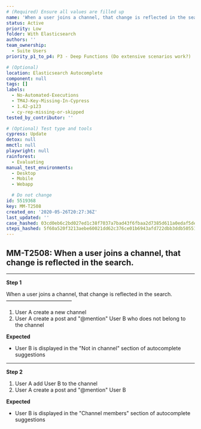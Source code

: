 ```yaml
---
# (Required) Ensure all values are filled up
name: 'When a user joins a channel, that change is reflected in the search.'
status: Active
priority: Low
folder: With Elasticsearch
authors: ''
team_ownership:
  - Suite Users
priority_p1_to_p4: P3 - Deep Functions (Do extensive scenarios work?)

# (Optional)
location: Elasticsearch Autocomplete
component: null
tags: []
labels:
  - No-Automated-Executions
  - TM4J-Key-Missing-In-Cypress
  - 1.42-p123
  - cy-rep-missing-or-skipped
tested_by_contributor: ''

# (Optional) Test type and tools
cypress: Update
detox: null
mmctl: null
playwright: null
rainforest:
  - Evaluating
manual_test_environments:
  - Desktop
  - Mobile
  - Webapp

  # Do not change
id: 5519368
key: MM-T2508
created_on: '2020-05-26T20:27:36Z'
last_updated: ''
case_hashed: 03cd0eb6c2bd027ed1c38f7037a7bad43f6fbaa2d7385d611a0edaf5deb1e42f806e5ebad5d8c6f19175189d8891b42e
steps_hashed: 5f60a520f3213aebe60021dd62c376ce01b6943afd722dbb3ddb505518b5a8046d98d84dc6c88d34b26607bb59b35445
---
```


<!-- (Auto-generated) Based on frontmatter's "key" and "name" -->

## MM-T2508: When a user joins a channel, that change is reflected in the search.

---

**Step 1**

When a user joins a channel, that change is reflected in the search.\
–––––––––––––––––––––––––

1. User A create a new channel
2. User A create a post and "@mention" User B who does not belong to the channel

**Expected**

- User B is displayed in the "Not in channel" section of autocomplete suggestions

---

**Step 2**

1. User A add User B to the channel
2. User A create a post and "@mention" User B

**Expected**

- User B is displayed in the "Channel members" section of autocomplete suggestions
